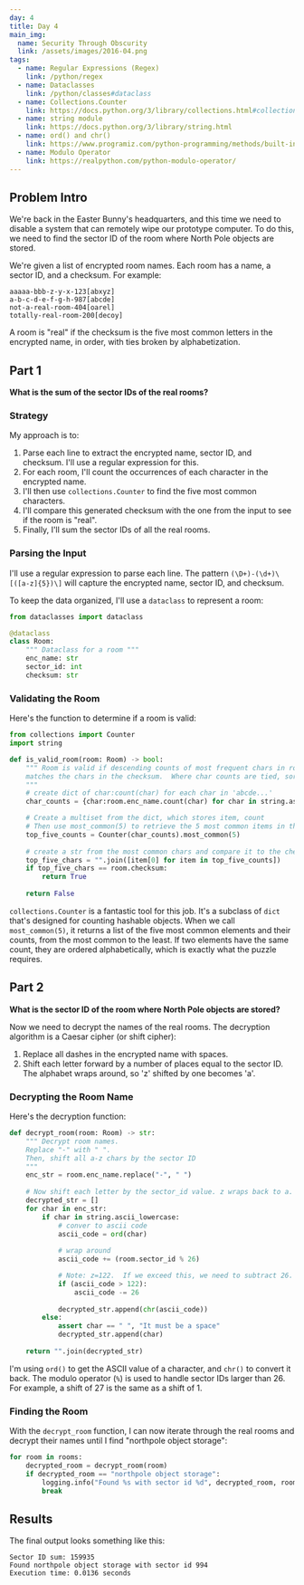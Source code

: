 ```yaml
---
day: 4
title: Day 4
main_img:
  name: Security Through Obscurity
  link: /assets/images/2016-04.png
tags:
  - name: Regular Expressions (Regex)
    link: /python/regex
  - name: Dataclasses
    link: /python/classes#dataclass
  - name: Collections.Counter
    link: https://docs.python.org/3/library/collections.html#collections.Counter
  - name: string module
    link: https://docs.python.org/3/library/string.html
  - name: ord() and chr()
    link: https://www.programiz.com/python-programming/methods/built-in/ord
  - name: Modulo Operator
    link: https://realpython.com/python-modulo-operator/
---
```


## Problem Intro

We're back in the Easter Bunny's headquarters, and this time we need to disable a system that can remotely wipe our prototype computer. To do this, we need to find the sector ID of the room where North Pole objects are stored.

We're given a list of encrypted room names. Each room has a name, a sector ID, and a checksum. For example:

```text
aaaaa-bbb-z-y-x-123[abxyz]
a-b-c-d-e-f-g-h-987[abcde]
not-a-real-room-404[oarel]
totally-real-room-200[decoy]
```

A room is "real" if the checksum is the five most common letters in the encrypted name, in order, with ties broken by alphabetization.

## Part 1

**What is the sum of the sector IDs of the real rooms?**

### Strategy

My approach is to:
1.  Parse each line to extract the encrypted name, sector ID, and checksum. I'll use a regular expression for this.
2.  For each room, I'll count the occurrences of each character in the encrypted name.
3.  I'll then use `collections.Counter` to find the five most common characters.
4.  I'll compare this generated checksum with the one from the input to see if the room is "real".
5.  Finally, I'll sum the sector IDs of all the real rooms.

### Parsing the Input

I'll use a regular expression to parse each line. The pattern `(\D+)-(\d+)\[([a-z]{5})\]` will capture the encrypted name, sector ID, and checksum.

To keep the data organized, I'll use a `dataclass` to represent a room:

```python
from dataclasses import dataclass

@dataclass
class Room:
    """ Dataclass for a room """
    enc_name: str
    sector_id: int
    checksum: str
```

### Validating the Room

Here's the function to determine if a room is valid:

```python
from collections import Counter
import string

def is_valid_room(room: Room) -> bool:
    """ Room is valid if descending counts of most frequent chars in room.enc_name
    matches the chars in the checksum.  Where char counts are tied, sort by alphabetic order.
    """
    # create dict of char:count(char) for each char in 'abcde...'
    char_counts = {char:room.enc_name.count(char) for char in string.ascii_lowercase}

    # Create a multiset from the dict, which stores item, count
    # Then use most_common(5) to retrieve the 5 most common items in the multiset
    top_five_counts = Counter(char_counts).most_common(5)
    
    # create a str from the most common chars and compare it to the checksum
    top_five_chars = "".join([item[0] for item in top_five_counts])
    if top_five_chars == room.checksum:
        return True
    
    return False
```

`collections.Counter` is a fantastic tool for this job. It's a subclass of `dict` that's designed for counting hashable objects. When we call `most_common(5)`, it returns a list of the five most common elements and their counts, from the most common to the least. If two elements have the same count, they are ordered alphabetically, which is exactly what the puzzle requires.

## Part 2

**What is the sector ID of the room where North Pole objects are stored?**

Now we need to decrypt the names of the real rooms. The decryption algorithm is a Caesar cipher (or shift cipher):
1.  Replace all dashes in the encrypted name with spaces.
2.  Shift each letter forward by a number of places equal to the sector ID. The alphabet wraps around, so 'z' shifted by one becomes 'a'.

### Decrypting the Room Name

Here's the decryption function:

```python
def decrypt_room(room: Room) -> str:
    """ Decrypt room names.
    Replace "-" with " ".
    Then, shift all a-z chars by the sector ID
    """
    enc_str = room.enc_name.replace("-", " ")
    
    # Now shift each letter by the sector_id value. z wraps back to a.
    decrypted_str = []
    for char in enc_str:
        if char in string.ascii_lowercase:
            # conver to ascii code
            ascii_code = ord(char)
            
            # wrap around
            ascii_code += (room.sector_id % 26)

            # Note: z=122.  If we exceed this, we need to subtract 26.
            if (ascii_code > 122):
                ascii_code -= 26
                
            decrypted_str.append(chr(ascii_code))
        else:
            assert char == " ", "It must be a space"
            decrypted_str.append(char)
    
    return "".join(decrypted_str)
```

I'm using `ord()` to get the ASCII value of a character, and `chr()` to convert it back. The modulo operator (`%`) is used to handle sector IDs larger than 26. For example, a shift of 27 is the same as a shift of 1.

### Finding the Room

With the `decrypt_room` function, I can now iterate through the real rooms and decrypt their names until I find "northpole object storage":

```python
for room in rooms:
    decrypted_room = decrypt_room(room)
    if decrypted_room == "northpole object storage":
        logging.info("Found %s with sector id %d", decrypted_room, room.sector_id)
        break
```

## Results

The final output looks something like this:

```text
Sector ID sum: 159935
Found northpole object storage with sector id 994
Execution time: 0.0136 seconds
```